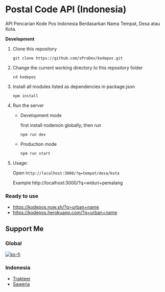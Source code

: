 # Postal Code API (Indonesia)
API Pencarian Kode Pos Indonesia Berdasarkan Nama Tempat, Desa atau Kota.

**Development**
1. Clone this repository
    ```
    git clone https://github.com/sProDev/kodepos.git
    ```
2. Change the current working directory to this repository folder
    ```
    cd kodepos
    ```
3. Install all modules listed as dependencies in package.json
    ```
    npm install
    ```
4. Run the server
    - Development mode
    
        first install nodemon globally, then run
        ```
        npm run dev
        ```
    - Production mode
        ```
        npm run start
        ```
5. Usage:

    Open ```http://localhost:3000/?q=tempat/desa/kota```
    
    Example
    http://localhost:3000/?q=widuri+pemalang


### Ready to use
- https://kodepos.now.sh/?q=urban+name
- https://kodepos.herokuapp.com/?q=urban+name

## Support Me
### Global
[![ko-fi](https://www.ko-fi.com/img/githubbutton_sm.svg)](https://ko-fi.com/sProDev)
### Indonesia
- [Trakteer](https://trakteer.id/sproDev)
- [Saweria](https://saweria.co/sProDev)
